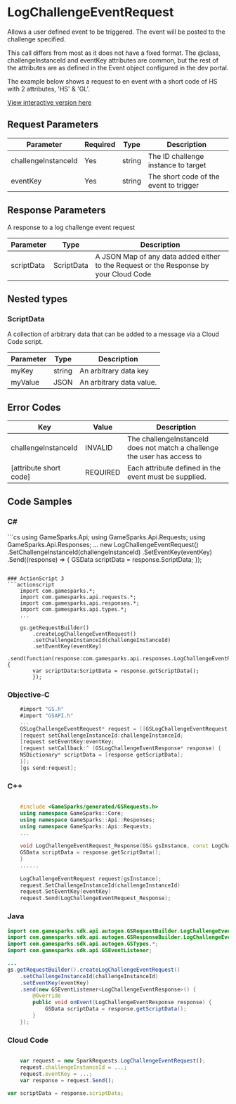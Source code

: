 
# LogChallengeEventRequest


Allows a user defined event to be triggered. The event will be posted to the challenge specified.

This call differs from most as it does not have a fixed format. The @class, challengeInstanceId and eventKey attributes are common, but the rest of the attributes are as defined in the Event object configured in the dev portal.

The example below shows a request to en event with a short code of HS with 2 attributes, 'HS' & 'GL'.


<a href="https://api.gamesparks.net/#logchallengeeventrequest" target="_gsapi">View interactive version here</a>

## Request Parameters

Parameter | Required | Type | Description
--------- | -------- | ---- | -----------
challengeInstanceId | Yes | string | The ID challenge instance to target
eventKey | Yes | string | The short code of the event to trigger

## Response Parameters


A response to a log challenge event request 

Parameter | Type | Description
--------- | ---- | -----------
scriptData | ScriptData | A JSON Map of any data added either to the Request or the Response by your Cloud Code

## Nested types

### ScriptData

A collection of arbitrary data that can be added to a message via a Cloud Code script.

Parameter | Type | Description
--------- | ---- | -----------
myKey | string | An arbitrary data key
myValue | JSON | An arbitrary data value.

## Error Codes

Key | Value | Description
--------- | ----------- | -----------
challengeInstanceId | INVALID | The challengeInstanceId does not match a challenge the user has access to
[attribute short code]	 | REQUIRED | Each attribute defined in the event must be supplied.

## Code Samples

<h3>C#</h3>
```cs
	using GameSparks.Api;
	using GameSparks.Api.Requests;
	using GameSparks.Api.Responses;
	...
	new LogChallengeEventRequest()
		.SetChallengeInstanceId(challengeInstanceId)
		.SetEventKey(eventKey)
		.Send((response) => {
		GSData scriptData = response.ScriptData; 
		});

```

### ActionScript 3
```actionscript
	import com.gamesparks.*;
	import com.gamesparks.api.requests.*;
	import com.gamesparks.api.responses.*;
	import com.gamesparks.api.types.*;
	...
	
	gs.getRequestBuilder()
	    .createLogChallengeEventRequest()
		.setChallengeInstanceId(challengeInstanceId)
		.setEventKey(eventKey)
		.send(function(response:com.gamesparks.api.responses.LogChallengeEventResponse):void {
		var scriptData:ScriptData = response.getScriptData(); 
		});

```

### Objective-C
```objectivec
	#import "GS.h"
	#import "GSAPI.h"
	...
	GSLogChallengeEventRequest* request = [[GSLogChallengeEventRequest alloc] init];
	[request setChallengeInstanceId:challengeInstanceId;
	[request setEventKey:eventKey;
	[request setCallback:^ (GSLogChallengeEventResponse* response) {
	NSDictionary* scriptData = [response getScriptData]; 
	}];
	[gs send:request];

```

### C++
```cpp

	#include <GameSparks/generated/GSRequests.h>
	using namespace GameSparks::Core;
	using namespace GameSparks::Api::Responses;
	using namespace GameSparks::Api::Requests;
	...
	
	void LogChallengeEventRequest_Response(GS& gsInstance, const LogChallengeEventResponse& response) {
	GSData scriptData = response.getScriptData(); 
	}
	......
	
	LogChallengeEventRequest request(gsInstance);
	request.SetChallengeInstanceId(challengeInstanceId)
	request.SetEventKey(eventKey)
	request.Send(LogChallengeEventRequest_Response);
```

### Java
```java
import com.gamesparks.sdk.api.autogen.GSRequestBuilder.LogChallengeEventRequest;
import com.gamesparks.sdk.api.autogen.GSResponseBuilder.LogChallengeEventResponse;
import com.gamesparks.sdk.api.autogen.GSTypes.*;
import com.gamesparks.sdk.api.GSEventListener;

...
gs.getRequestBuilder().createLogChallengeEventRequest()
	.setChallengeInstanceId(challengeInstanceId)
	.setEventKey(eventKey)
	.send(new GSEventListener<LogChallengeEventResponse>() {
		@Override
		public void onEvent(LogChallengeEventResponse response) {
			GSData scriptData = response.getScriptData(); 
		}
	});

```

### Cloud Code
```javascript

	var request = new SparkRequests.LogChallengeEventRequest();
	request.challengeInstanceId = ...;
	request.eventKey = ...;
	var response = request.Send();
	
var scriptData = response.scriptData; 
```


